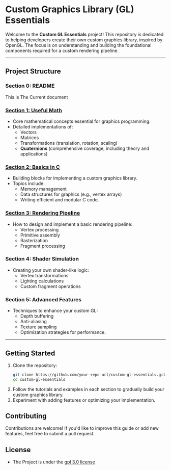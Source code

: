 # Custom Graphics Library (GL) Essentials

Welcome to the **Custom GL Essentials** project! This repository is dedicated to helping developers create their own custom graphics library, inspired by OpenGL. The focus is on understanding and building the foundational components required for a custom rendering pipeline.

---

## Project Structure

### **Section 0: README**
This is The Current document

### **[Section 1: Useful Math](UsefulMaths/README.MD)**
- Core mathematical concepts essential for graphics programming.
- Detailed implementations of:
  - Vectors
  - Matrices
  - Transformations (translation, rotation, scaling)
  - **Quaternions** (comprehensive coverage, including theory and applications)

### **[Section 2: Basics in C](CBasics/README.MD)**
- Building blocks for implementing a custom graphics library.
- Topics include:
  - Memory management
  - Data structures for graphics (e.g., vertex arrays)
  - Writing efficient and modular C code.

### **[Section 3: Rendering Pipeline](RenderingPipeline/README.MD)**
- How to design and implement a basic rendering pipeline:
  - Vertex processing
  - Primitive assembly
  - Rasterization
  - Fragment processing

### **Section 4: Shader Simulation**
- Creating your own shader-like logic:
  - Vertex transformations
  - Lighting calculations
  - Custom fragment operations

### **Section 5: Advanced Features**
- Techniques to enhance your custom GL:
  - Depth buffering
  - Anti-aliasing
  - Texture sampling
  - Optimization strategies for performance.

---

## Getting Started

1. Clone the repository:
   ```bash
   git clone https://github.com/your-repo-url/custom-gl-essentials.git
   cd custom-gl-essentials
2. Follow the tutorials and examples in each section to gradually build your custom graphics library.
3. Experiment with adding features or optimizing your implementation.
## Contributing
Contributions are welcome! If you'd like to improve this guide or add new features, feel free to submit a pull request.
## License
 - The Project is under the [gpl 3.0 license](LICENSE)